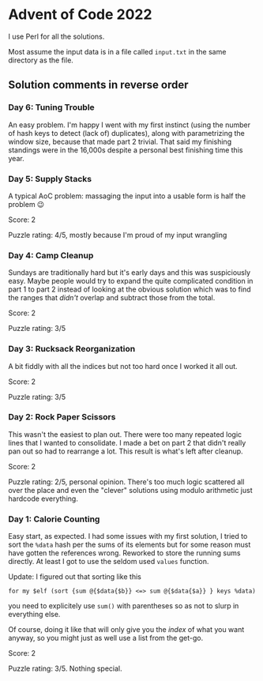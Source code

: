 # Advent of Code 2022

I use Perl for all the solutions.

Most assume the input data is in a file called `input.txt` in the same
directory as the file.

## Solution comments in reverse order


### Day 6: Tuning Trouble

An easy problem. I'm happy I went with my first instinct (using the
number of hash keys to detect (lack of) duplicates), along with
parametrizing the window size, because that made part 2 trivial. That
said my finishing standings were in the 16,000s despite a personal
best finishing time this year.

### Day 5: Supply Stacks

A typical AoC problem: massaging the input into a usable form is half the problem 😉

Score: 2

Puzzle rating: 4/5, mostly because I'm proud of my input wrangling

### Day 4: Camp Cleanup

Sundays are traditionally hard but it's early days and this was
suspiciously easy. Maybe people would try to expand the quite
complicated condition in part 1 to part 2 instead of looking at the
obvious solution which was to find the ranges that _didn't_ overlap
and subtract those from the total.

Score: 2

Puzzle rating: 3/5

### Day 3: Rucksack Reorganization

A bit fiddly with all the indices but not too hard once I worked it all out.

Score: 2

Puzzle rating: 3/5

### Day 2: Rock Paper Scissors

This wasn't the easiest to plan out. There were too many repeated
logic lines that I wanted to consolidate. I made a bet on part 2 that
didn't really pan out so had to rearrange a lot. This result is what's
left after cleanup.

Score: 2

Puzzle rating: 2/5, personal opinion. There's too much logic scattered
all over the place and even the "clever" solutions using modulo
arithmetic just hardcode everything.

### Day 1: Calorie Counting

Easy start, as expected. I had some issues with my first solution, I
tried to sort the `%data` hash per the sums of its elements but for some
reason must have gotten the references wrong. Reworked to store the
running sums directly. At least I got to use the seldom used `values`
function.

Update: I figured out that sorting like this

`for my $elf (sort {sum @{$data{$b}} <=> sum @{$data{$a}} } keys %data)`

you need to explicitely use `sum()` with parentheses so as not to
slurp in everything else.

Of course, doing it like that will only give you the _index_ of what
you want anyway, so you might just as well use a list from the get-go.

Score: 2

Puzzle rating: 3/5. Nothing special.

